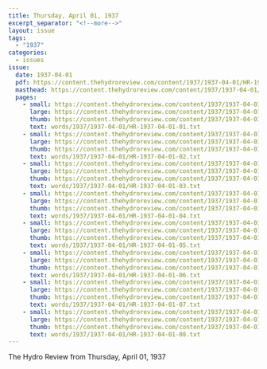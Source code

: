 ```yaml
---
title: Thursday, April 01, 1937
excerpt_separator: "<!--more-->"
layout: issue
tags:
  - "1937"
categories:
  - issues
issue:
  date: 1937-04-01
  pdf: https://content.thehydroreview.com/content/1937/1937-04-01/HR-1937-04-01.pdf
  masthead: https://content.thehydroreview.com/content/1937/1937-04-01/masthead/HR-1937-04-01.jpg
  pages:
    - small: https://content.thehydroreview.com/content/1937/1937-04-01/small/HR-1937-04-01-01.jpg
      large: https://content.thehydroreview.com/content/1937/1937-04-01/large/HR-1937-04-01-01.jpg
      thumb: https://content.thehydroreview.com/content/1937/1937-04-01/thumbnails/HR-1937-04-01-01.jpg
      text: words/1937/1937-04-01/HR-1937-04-01-01.txt
    - small: https://content.thehydroreview.com/content/1937/1937-04-01/small/HR-1937-04-01-02.jpg
      large: https://content.thehydroreview.com/content/1937/1937-04-01/large/HR-1937-04-01-02.jpg
      thumb: https://content.thehydroreview.com/content/1937/1937-04-01/thumbnails/HR-1937-04-01-02.jpg
      text: words/1937/1937-04-01/HR-1937-04-01-02.txt
    - small: https://content.thehydroreview.com/content/1937/1937-04-01/small/HR-1937-04-01-03.jpg
      large: https://content.thehydroreview.com/content/1937/1937-04-01/large/HR-1937-04-01-03.jpg
      thumb: https://content.thehydroreview.com/content/1937/1937-04-01/thumbnails/HR-1937-04-01-03.jpg
      text: words/1937/1937-04-01/HR-1937-04-01-03.txt
    - small: https://content.thehydroreview.com/content/1937/1937-04-01/small/HR-1937-04-01-04.jpg
      large: https://content.thehydroreview.com/content/1937/1937-04-01/large/HR-1937-04-01-04.jpg
      thumb: https://content.thehydroreview.com/content/1937/1937-04-01/thumbnails/HR-1937-04-01-04.jpg
      text: words/1937/1937-04-01/HR-1937-04-01-04.txt
    - small: https://content.thehydroreview.com/content/1937/1937-04-01/small/HR-1937-04-01-05.jpg
      large: https://content.thehydroreview.com/content/1937/1937-04-01/large/HR-1937-04-01-05.jpg
      thumb: https://content.thehydroreview.com/content/1937/1937-04-01/thumbnails/HR-1937-04-01-05.jpg
      text: words/1937/1937-04-01/HR-1937-04-01-05.txt
    - small: https://content.thehydroreview.com/content/1937/1937-04-01/small/HR-1937-04-01-06.jpg
      large: https://content.thehydroreview.com/content/1937/1937-04-01/large/HR-1937-04-01-06.jpg
      thumb: https://content.thehydroreview.com/content/1937/1937-04-01/thumbnails/HR-1937-04-01-06.jpg
      text: words/1937/1937-04-01/HR-1937-04-01-06.txt
    - small: https://content.thehydroreview.com/content/1937/1937-04-01/small/HR-1937-04-01-07.jpg
      large: https://content.thehydroreview.com/content/1937/1937-04-01/large/HR-1937-04-01-07.jpg
      thumb: https://content.thehydroreview.com/content/1937/1937-04-01/thumbnails/HR-1937-04-01-07.jpg
      text: words/1937/1937-04-01/HR-1937-04-01-07.txt
    - small: https://content.thehydroreview.com/content/1937/1937-04-01/small/HR-1937-04-01-08.jpg
      large: https://content.thehydroreview.com/content/1937/1937-04-01/large/HR-1937-04-01-08.jpg
      thumb: https://content.thehydroreview.com/content/1937/1937-04-01/thumbnails/HR-1937-04-01-08.jpg
      text: words/1937/1937-04-01/HR-1937-04-01-08.txt
---
```


The Hydro Review from Thursday, April 01, 1937

<!--more-->

